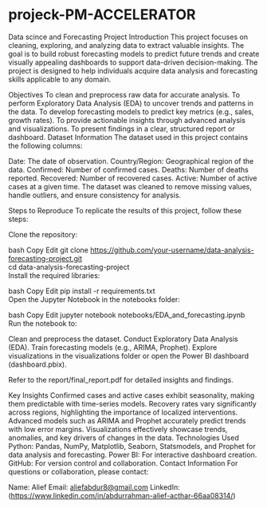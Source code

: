 # projeck-PM-ACCELERATOR
Data scince and Forecasting Project
Introduction
This project focuses on cleaning, exploring, and analyzing data to extract valuable insights. The goal is to build robust forecasting models to predict future trends and create visually appealing dashboards to support data-driven decision-making. The project is designed to help individuals acquire data analysis and forecasting skills applicable to any domain.

Objectives
To clean and preprocess raw data for accurate analysis.
To perform Exploratory Data Analysis (EDA) to uncover trends and patterns in the data.
To develop forecasting models to predict key metrics (e.g., sales, growth rates).
To provide actionable insights through advanced analysis and visualizations.
To present findings in a clear, structured report or dashboard.
Dataset Information
The dataset used in this project contains the following columns:

Date: The date of observation.
Country/Region: Geographical region of the data.
Confirmed: Number of confirmed cases.
Deaths: Number of deaths reported.
Recovered: Number of recovered cases.
Active: Number of active cases at a given time.
The dataset was cleaned to remove missing values, handle outliers, and ensure consistency for analysis.

Steps to Reproduce
To replicate the results of this project, follow these steps:

Clone the repository:

bash
Copy
Edit
git clone https://github.com/your-username/data-analysis-forecasting-project.git  
cd data-analysis-forecasting-project  
Install the required libraries:

bash
Copy
Edit
pip install -r requirements.txt  
Open the Jupyter Notebook in the notebooks folder:

bash
Copy
Edit
jupyter notebook notebooks/EDA_and_forecasting.ipynb  
Run the notebook to:

Clean and preprocess the dataset.
Conduct Exploratory Data Analysis (EDA).
Train forecasting models (e.g., ARIMA, Prophet).
Explore visualizations in the visualizations folder or open the Power BI dashboard (dashboard.pbix).

Refer to the report/final_report.pdf for detailed insights and findings.

Key Insights
Confirmed cases and active cases exhibit seasonality, making them predictable with time-series models.
Recovery rates vary significantly across regions, highlighting the importance of localized interventions.
Advanced models such as ARIMA and Prophet accurately predict trends with low error margins.
Visualizations effectively showcase trends, anomalies, and key drivers of changes in the data.
Technologies Used
Python: Pandas, NumPy, Matplotlib, Seaborn, Statsmodels, and Prophet for data analysis and forecasting.
Power BI: For interactive dashboard creation.
GitHub: For version control and collaboration.
Contact Information
For questions or collaboration, please contact:

Name: Alief
Email: aliefabdur8@gmail.com
LinkedIn:(https://www.linkedin.com/in/abdurrahman-alief-acthar-66aa08314/)
